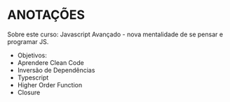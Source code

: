 # ANOTAÇÕES

Sobre este curso: Javascript Avançado - nova mentalidade de se pensar e programar JS.

- Objetivos:
- Aprendere Clean Code
- Inversão de Dependências
- Typescript
- Higher Order Function
- Closure